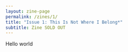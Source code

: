 ```yaml
---
layout: zine-page
permalink: /zines/1/
title: "Issue 1: This Is Not Where I Belong*"
subtitle: Zine SOLD OUT
---
```


Hello world